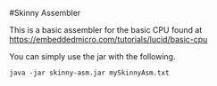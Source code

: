 #Skinny Assembler

This is a basic assembler for the basic CPU found at https://embeddedmicro.com/tutorials/lucid/basic-cpu

You can simply use the jar with the following.


```
java -jar skinny-asm.jar mySkinnyAsm.txt
```